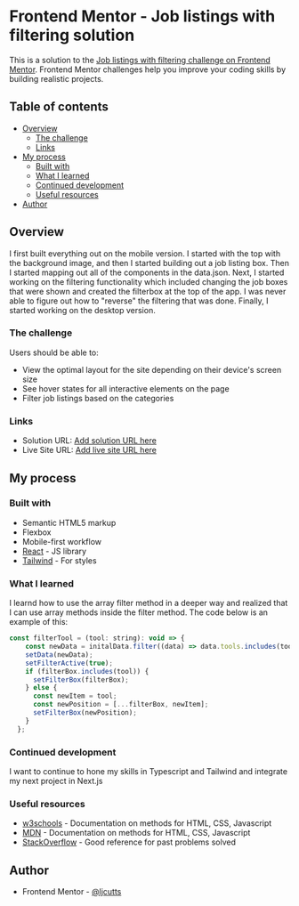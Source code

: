 # Frontend Mentor - Job listings with filtering solution

This is a solution to the [Job listings with filtering challenge on Frontend Mentor](https://www.frontendmentor.io/challenges/job-listings-with-filtering-ivstIPCt). Frontend Mentor challenges help you improve your coding skills by building realistic projects. 

## Table of contents

- [Overview](#overview)
  - [The challenge](#the-challenge)
  - [Links](#links)
- [My process](#my-process)
  - [Built with](#built-with)
  - [What I learned](#what-i-learned)
  - [Continued development](#continued-development)
  - [Useful resources](#useful-resources)
- [Author](#author)

## Overview
I first built everything out on the mobile version. I started with the top with the background image, and then I started building out a job listing box. Then I started mapping out all of the components in the data.json. Next, I started working on the filtering functionality which included changing the job boxes that were shown and created the filterbox at the top of the app. I was never able to figure out how to "reverse" the filtering that was done. Finally, I started working on the desktop version.

### The challenge

Users should be able to:

- View the optimal layout for the site depending on their device's screen size
- See hover states for all interactive elements on the page
- Filter job listings based on the categories



### Links

- Solution URL: [Add solution URL here](https://your-solution-url.com)
- Live Site URL: [Add live site URL here](https://your-live-site-url.com)

## My process

### Built with

- Semantic HTML5 markup
- Flexbox
- Mobile-first workflow
- [React](https://reactjs.org/) - JS library
- [Tailwind](https://tailwindcss.com/) - For styles


### What I learned

I learnd how to use the array filter method in a deeper way and realized that I can use array methods inside the filter method. The code below is an example of this:


```js
const filterTool = (tool: string): void => {
    const newData = initalData.filter((data) => data.tools.includes(tool));
    setData(newData);
    setFilterActive(true);
    if (filterBox.includes(tool)) {
      setFilterBox(filterBox);
    } else {
      const newItem = tool;
      const newPosition = [...filterBox, newItem];
      setFilterBox(newPosition);
    }
  };
```

### Continued development

I want to continue to hone my skills in Typescript and Tailwind and integrate my next project in Next.js


### Useful resources

- [w3schools](https://www.w3schools.com) - Documentation on methods for HTML, CSS, Javascript
- [MDN](https://www.developer.mozilla.org) - Documentation on methods for HTML, CSS, Javascript
- [StackOverflow](https://stackoverflow.com) - Good reference for past problems solved


## Author
- Frontend Mentor - [@ljcutts](https://www.frontendmentor.io/profile/ljcutts)

